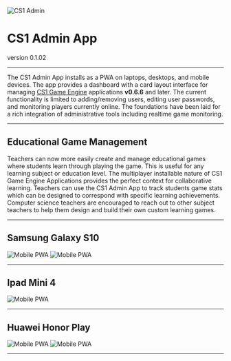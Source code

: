![CS1 Admin](https://cdn.glitch.com/22ac3967-dc2f-4f45-ae11-abb640fc8eb8%2FCS1_Admin_logo_192.png?v=1574425340522)

# CS1 Admin App
version 0.1.02
____

The CS1 Admin App installs as a PWA on laptops, desktops, and mobile devices.  The app provides a dashboard with a card layout interface for managing <a href="https://glitch.com/edit/#!/cs1?path=README.md:1:0" target="_blank" rel="noopener noreferrer">CS1 Game Engine</a> applications **v0.6.6** and later.  The current functionality is limited to adding/removing users, editing user passwords, and monitoring players currently online.  The foundations have been laid for a rich integration of administrative tools including realtime game monitoring.

____

## Educational Game Management

Teachers can now more easily create and manage educational games where students learn through playing the game.  This is useful for any learning subject or education level.  The multiplayer installable nature of CS1 Game Engine Applications provides the perfect context for collaborative learning.  Teachers can use the CS1 Admin App to track students game stats which can be designed to correspond with specific learning achievements.  Computer science teachers are encouraged to reach out to other subject teachers to help them design and build their own custom learning games.

____

## Samsung Galaxy S10
![Mobile PWA](https://cdn.glitch.com/8b28d6d2-76e7-4f17-9e5e-75e8311c5dae%2Fcs1-mobile_desktop.jpg?v=1575211240824)
![Mobile PWA](https://cdn.glitch.com/8b28d6d2-76e7-4f17-9e5e-75e8311c5dae%2Fcs1-admin_mobile.jpg?v=1575211246409)

____

## Ipad Mini 4
![Mobile PWA](https://cdn.glitch.com/8b28d6d2-76e7-4f17-9e5e-75e8311c5dae%2Fcs1-admin-installed-ipad-mini.png?v=1575217487993)

____

## Huawei Honor Play
![Mobile PWA](https://cdn.glitch.com/8b28d6d2-76e7-4f17-9e5e-75e8311c5dae%2Fcs1-admin-huawei-honor-play-desktop.jpg?v=1575217988478)
![Mobile PWA](https://cdn.glitch.com/22ac3967-dc2f-4f45-ae11-abb640fc8eb8%2Fcs1_admin_app_mobile_PWA.jpg?v=1568579006365)

____